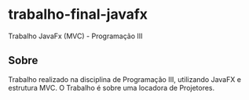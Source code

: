 # trabalho-final-javafx
Trabalho JavaFx (MVC) - Programação III

## Sobre
Trabalho realizado na disciplina de Programação III, utilizando JavaFX e estrutura MVC. O Trabalho é sobre uma locadora de Projetores.
